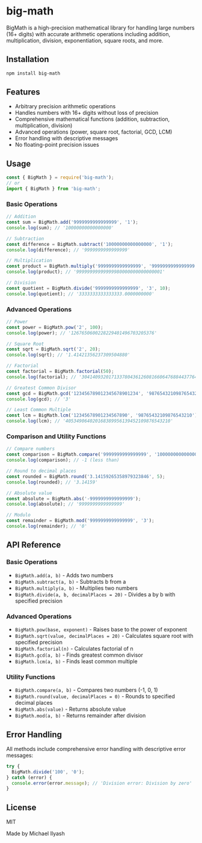 # big-math
BigMath is a high-precision mathematical library for handling large numbers (16+ digits) with accurate arithmetic operations including addition, multiplication, division, exponentiation, square roots, and more.

## Installation

```bash
npm install big-math
```

## Features

- Arbitrary precision arithmetic operations
- Handles numbers with 16+ digits without loss of precision
- Comprehensive mathematical functions (addition, subtraction, multiplication, division)
- Advanced operations (power, square root, factorial, GCD, LCM)
- Error handling with descriptive messages
- No floating-point precision issues

## Usage

```javascript
const { BigMath } = require('big-math');
// or
import { BigMath } from 'big-math';
```

### Basic Operations

```javascript
// Addition
const sum = BigMath.add('9999999999999999', '1');
console.log(sum); // '10000000000000000'

// Subtraction
const difference = BigMath.subtract('10000000000000000', '1');
console.log(difference); // '9999999999999999'

// Multiplication
const product = BigMath.multiply('9999999999999999', '9999999999999999');
console.log(product); // '99999999999999980000000000000001'

// Division
const quotient = BigMath.divide('9999999999999999', '3', 10);
console.log(quotient); // '3333333333333333.0000000000'
```

### Advanced Operations

```javascript
// Power
const power = BigMath.pow('2', 100);
console.log(power); // '1267650600228229401496703205376'

// Square Root
const sqrt = BigMath.sqrt('2', 20);
console.log(sqrt); // '1.41421356237309504880'

// Factorial
const factorial = BigMath.factorial(50);
console.log(factorial); // '30414093201713378043612608166064768844377641568960512000000000000'

// Greatest Common Divisor
const gcd = BigMath.gcd('123456789012345678901234', '987654321098765432109');
console.log(gcd); // '3'

// Least Common Multiple
const lcm = BigMath.lcm('12345678901234567890', '98765432109876543210');
console.log(lcm); // '405349064020168389956139452109876543210'
```

### Comparison and Utility Functions

```javascript
// Compare numbers
const comparison = BigMath.compare('9999999999999999', '10000000000000000');
console.log(comparison); // -1 (less than)

// Round to decimal places
const rounded = BigMath.round('3.14159265358979323846', 5);
console.log(rounded); // '3.14159'

// Absolute value
const absolute = BigMath.abs('-9999999999999999');
console.log(absolute); // '9999999999999999'

// Modulo
const remainder = BigMath.mod('9999999999999999', '3');
console.log(remainder); // '0'
```

## API Reference

### Basic Operations

- `BigMath.add(a, b)` - Adds two numbers
- `BigMath.subtract(a, b)` - Subtracts b from a
- `BigMath.multiply(a, b)` - Multiplies two numbers
- `BigMath.divide(a, b, decimalPlaces = 20)` - Divides a by b with specified precision

### Advanced Operations

- `BigMath.pow(base, exponent)` - Raises base to the power of exponent
- `BigMath.sqrt(value, decimalPlaces = 20)` - Calculates square root with specified precision
- `BigMath.factorial(n)` - Calculates factorial of n
- `BigMath.gcd(a, b)` - Finds greatest common divisor
- `BigMath.lcm(a, b)` - Finds least common multiple

### Utility Functions

- `BigMath.compare(a, b)` - Compares two numbers (-1, 0, 1)
- `BigMath.round(value, decimalPlaces = 0)` - Rounds to specified decimal places
- `BigMath.abs(value)` - Returns absolute value
- `BigMath.mod(a, b)` - Returns remainder after division

## Error Handling

All methods include comprehensive error handling with descriptive error messages:

```javascript
try {
  BigMath.divide('100', '0');
} catch (error) {
  console.error(error.message); // 'Division error: Division by zero'
}
```

## License

MIT

Made by Michael Ilyash
